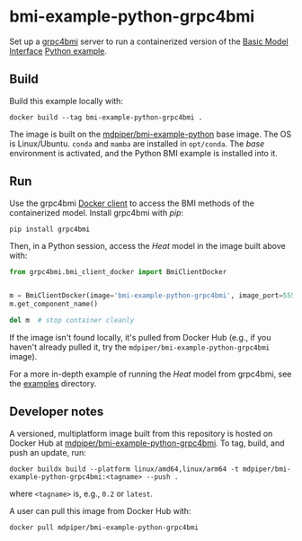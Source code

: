 # bmi-example-python-grpc4bmi

Set up a [grpc4bmi](https://grpc4bmi.readthedocs.io) server
to run a containerized version
of the [Basic Model Interface](https://bmi.readthedocs.io)
[Python example](https://github.com/csdms/bmi-example-python).

## Build

Build this example locally with:
```
docker build --tag bmi-example-python-grpc4bmi .
```
The image is built on the [mdpiper/bmi-example-python](https://hub.docker.com/r/mdpiper/bmi-example-python) base image.
The OS is Linux/Ubuntu.
`conda` and `mamba` are installed in `opt/conda`.
The *base* environment is activated,
and the Python BMI example is installed into it.

## Run

Use the grpc4bmi [Docker client](https://grpc4bmi.readthedocs.io/en/latest/container/usage.html#docker)
to access the BMI methods of the containerized model.
Install grpc4bmi with *pip*:
```
pip install grpc4bmi
```
Then, in a Python session, access the *Heat* model in the image built above with:
```python
from grpc4bmi.bmi_client_docker import BmiClientDocker


m = BmiClientDocker(image='bmi-example-python-grpc4bmi', image_port=55555, work_dir=".")
m.get_component_name()

del m  # stop container cleanly
```

If the image isn't found locally, it's pulled from Docker Hub
(e.g., if you haven't already pulled it, try the `mdpiper/bmi-example-python-grpc4bmi` image).

For a more in-depth example of running the *Heat* model from grpc4bmi,
see the [examples](./examples) directory.

## Developer notes

A versioned, multiplatform image built from this repository is hosted on Docker Hub
at [mdpiper/bmi-example-python-grpc4bmi](https://hub.docker.com/r/mdpiper/bmi-example-python-grpc4bmi).
To tag, build, and push an update, run:
```
docker buildx build --platform linux/amd64,linux/arm64 -t mdpiper/bmi-example-python-grpc4bmi:<tagname> --push .
```
where `<tagname>` is, e.g., `0.2` or `latest`.

A user can pull this image from Docker Hub with:
```
docker pull mdpiper/bmi-example-python-grpc4bmi
```
